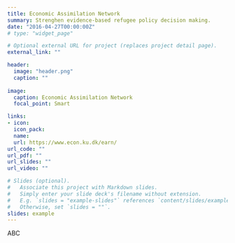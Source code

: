 ```yaml
---
title: Economic Assimilation Network
summary: Strenghen evidence-based refugee policy decision making. 
date: "2016-04-27T00:00:00Z"
# type: "widget_page"

# Optional external URL for project (replaces project detail page).
external_link: ""

header:
  image: "header.png"
  caption: ""
  
image: 
  caption: Economic Assimilation Network
  focal_point: Smart

links:
- icon: 
  icon_pack:
  name:
  url: https://www.econ.ku.dk/earn/
url_code: ""
url_pdf: ""
url_slides: ""
url_video: ""

# Slides (optional).
#   Associate this project with Markdown slides.
#   Simply enter your slide deck's filename without extension.
#   E.g. `slides = "example-slides"` references `content/slides/example-slides.md`.
#   Otherwise, set `slides = ""`.
slides: example
---
```

ABC
